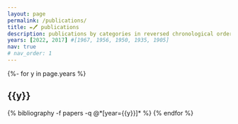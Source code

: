 ```yaml
---
layout: page
permalink: /publications/
title: ✒🖊 publications
description: publications by categories in reversed chronological order. generated by jekyll-scholar.
years: [2022, 2017] #[1967, 1956, 1950, 1935, 1905]
nav: true
# nav_order: 1
---
```

<!-- _pages/publications.md -->
<div class="publications">

{%- for y in page.years %}
  <h2 class="year">{{y}}</h2>
  {% bibliography -f papers -q @*[year={{y}}]* %}
{% endfor %}

</div>
